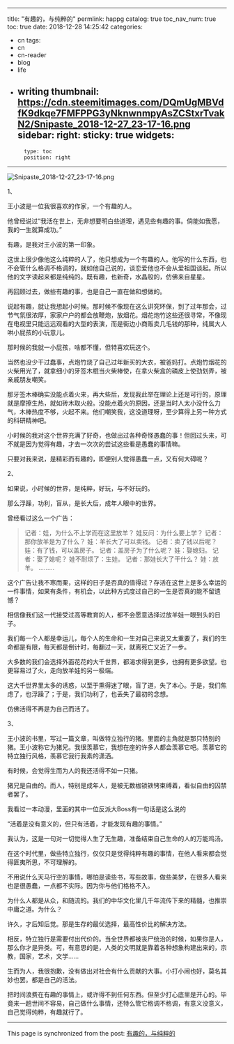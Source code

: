 
---
title: "有趣的，与纯粹的"
permlink: happg
catalog: true
toc_nav_num: true
toc: true
date: 2018-12-28 14:25:42
categories:
- cn
tags:
- cn
- cn-reader
- blog
- life
- writing
thumbnail: https://cdn.steemitimages.com/DQmUgMBVdfK9dkqe7FMFPPG3yNknwnmpyAsZCStxrTvakN2/Snipaste_2018-12-27_23-17-16.png
sidebar:
    right:
        sticky: true
widgets:
    -
        type: toc
        position: right
---


![Snipaste_2018-12-27_23-17-16.png](https://cdn.steemitimages.com/DQmUgMBVdfK9dkqe7FMFPPG3yNknwnmpyAsZCStxrTvakN2/Snipaste_2018-12-27_23-17-16.png)

1、

王小波是一位我很喜欢的作家，一个有趣的人。

他曾经说过“我活在世上，无非想要明白些道理，遇见些有趣的事。倘能如我愿，我的一生就算成功。”

有趣，是我对王小波的第一印象。

这世上很少像他这么纯粹的人了，他只想成为一个有趣的人。他写的什么东西，也不会管什么格调不格调的，就如他自己说的，谈恋爱他也不会从爱祖国谈起。所以他的文字读起来都是纯纯的。既有趣，也新奇，水晶般的，仿佛来自星星。

再回顾过去，做些有趣的事，也是自己一直在做和想做的。

说起有趣，就让我想起小时候。那时候不像现在这么讲究环保，到了过年那会，过节气氛很浓厚，家家户户的都会放鞭炮，放烟花。烟花炮竹这些还很寻常，不像现在电视里只能远远观看的大型的表演，而是街边小商贩卖几毛钱的那种，纯属大人哄小屁孩的小玩意儿。

那时候的我就一小屁孩，啥都不懂，但特喜欢玩这个。

当然也没少干过蠢事，点炮竹烧了自己过年新买的大衣，被爸妈打。点炮竹烟花的火柴用光了，就拿细小的牙签木棍当火柴棒使，在拿火柴盒的磷皮上使劲划弄，被亲戚朋友嘲笑。

那牙签木棒确实没能点着火来，再大些后，发现我此举在理论上还是可行的，原理就是摩擦生热，就如砖木取火般。没能点着火的原因，还是当时人太小没什么力气，木棒热度不够，火起不来。他们嘲笑我，这没道理呀，至少算得上另一种方式的科研精神吧。

小时候的我对这个世界充满了好奇，也做出过各种奇怪愚蠢的事！但回过头来，可不就是因为觉得有趣，才去一次次的尝试这些看是愚蠢的事情嘛。

只要对我来说，是精彩而有趣的，即便别人觉得愚蠢一点，又有何大碍呢？

2、

如果说，小时候的世界，是纯粹，好玩，与不好玩的。

那么浮躁，功利，盲从，是长大后，成年人眼中的世界。

曾经看过这么一个广告：

>记者：娃，为什么不上学而在这里放羊？
娃反问：为什么要上学？
记者：那你放羊是为了什么？
娃：羊长大了可以卖钱。
记者：卖了钱以后呢？
娃：有了钱，可以盖房子。
记者：盖房子为了什么呢？
娃：娶媳妇。
记者：娶了媳呢？
娃不耐烦了：生娃。
记者：那娃长大了干什么？
娃：放羊。
………

这个广告让我不寒而栗，这样的日子是否真的值得过？存活在这世上是多么幸运的一件事情，如果有条件，有机会，以此种方式度过自己的一生是否真的能不留遗憾？

相信像我们这一代接受过高等教育的人，都不会愿意选择过放羊娃一眼到头的日子。

我们每一个人都是幸运儿，每个人的生命和一生对自己来说又太重要了，我们的生命都是有限，每天都是倒计时，每翻过一天，就离死亡又近了一步。

大多数的我们会选择外面花花的大千世界，都渴求得到更多，也拥有更多欲望。也更容易过了火，走向放羊娃的另一极端。

这大千世界里太多的诱惑，以至于熏得迷了眼，盲了道，失了本心。于是，我们焦虑了，也浮躁了；于是，我们功利了，也丢失了最初的念想。

仿佛活得不再是为自己而活了。

3、

王小波的书里，写过一篇文章，叫做特立独行的猪。里面的主角就是那只特别的猪。王小波称它为猪兄。我很羡慕它，我想在座的许多人都会羡慕它吧。羡慕它的特立独行风格，羡慕它我行我素的潇洒。

有时候，会觉得生而为人的我还活得不如一只猪。

猪兄是自由的。而人，特别是成年人，是被无数枷锁铁铐束缚着，看似自由的囚禁者罢了。

我看过一本动漫，里面的其中一位反派大Boss有一句话是这么说的

“活着是没有意义的，但只有活着，才能发现有趣的事情。”

我认为，这是一句对一切觉得人生了无生趣，准备结束自己生命的人的万能鸡汤。

在这个时代里，做些特立独行，仅仅只是觉得纯粹有趣的事情，在他人看来都会觉得匪夷所思，不可理解的。

不用说什么天马行空的事情，哪怕是读些书，写些故事，做些美梦，在很多人看来也是很愚蠢，一点都不实际。因为你与他们格格不入。

为什么人都是从众，和随流的。我们的中华文化里几千年流传下来的精髓，也推崇中庸之道。为什么？

许久，才后知后觉。那是生存的最优选择，最高性价比的解决方法。

相反，特立独行是需要付出代价的。当全世界都被丧尸统治的时候，如果你是人，那么你才是异类。可，有意思的是，人类的文明就是靠着各种想象构建出来的，宗教，国家，艺术，文学……

生而为人，我很抱歉，没有做出对社会有什么贡献的大事。小打小闹也好，莫名其妙也罢。都是自己的活法。

把时间浪费在有趣的事情上，或许得不到任何东西。但至少打心底里是开心的。毕竟来一趟世间不容易，自己做什么事情，还特么管它格调不格调，有意义没意义，自己觉得纯粹，有趣就行了。

- - -

This page is synchronized from the post: [有趣的，与纯粹的](https://steemit.com/@jianan/happg)

